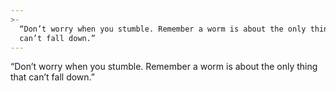 ```yaml
---
>-
  “Don’t worry when you stumble. Remember a worm is about the only thing that
  can’t fall down.”
---
```


“Don’t worry when you stumble. Remember a worm is about the only thing that can’t fall down.”